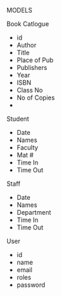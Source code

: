 MODELS

Book Catlogue
  - id
  - Author
  - Title
  - Place of Pub 
  - Publishers 
  - Year
  - ISBN
  - Class No
  - No of Copies
  -
 Student
 
  - Date
  - Names
  - Faculty
  - Mat #
  - Time In 
  - Time Out 
  
  
  Staff
  
   -  Date 
   -  Names
   -  Department
   -  Time In 
   -  Time Out
   
   User
   
   -  id
   -  name
   -  email
   -  roles
   -  password
   
   
